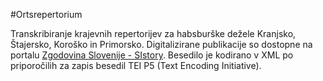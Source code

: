 #Ortsrepertorium

Transkribiranje krajevnih repertorijev za habsburške dežele Kranjsko, Štajersko, Koroško in Primorsko. Digitalizirane publikacije so dostopne na  portalu [Zgodovina Slovenije - SIstory](http://sistory.si/publikacije/?menu=271). Besedilo je kodirano v XML po priporočilih za zapis besedil TEI P5 (Text Encoding Initiative).